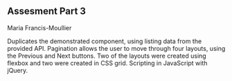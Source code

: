 ## Assesment Part 3

Maria Francis-Moullier

Duplicates the demonstrated component, using listing data from the provided API.  Pagination allows the user to move through four layouts, using the Previous and Next buttons.  Two of the layouts were created using flexbox and two were created in CSS grid.  Scripting in JavaScript with jQuery.